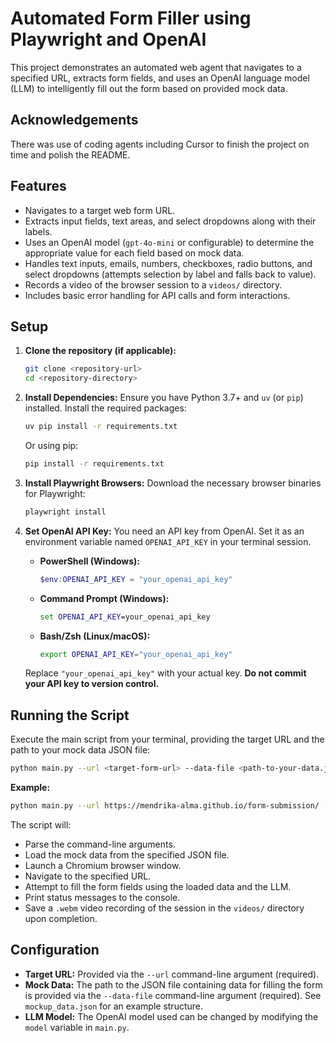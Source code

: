 # Automated Form Filler using Playwright and OpenAI

This project demonstrates an automated web agent that navigates to a specified URL, extracts form fields, and uses an OpenAI language model (LLM) to intelligently fill out the form based on provided mock data.

## Acknowledgements

There was use of coding agents including Cursor to finish the project on time and polish the README. 

## Features

*   Navigates to a target web form URL.
*   Extracts input fields, text areas, and select dropdowns along with their labels.
*   Uses an OpenAI model (`gpt-4o-mini` or configurable) to determine the appropriate value for each field based on mock data.
*   Handles text inputs, emails, numbers, checkboxes, radio buttons, and select dropdowns (attempts selection by label and falls back to value).
*   Records a video of the browser session to a `videos/` directory.
*   Includes basic error handling for API calls and form interactions.

## Setup

1.  **Clone the repository (if applicable):**
    ```bash
    git clone <repository-url>
    cd <repository-directory>
    ```

2.  **Install Dependencies:**
    Ensure you have Python 3.7+ and `uv` (or `pip`) installed. Install the required packages:
    ```bash
    uv pip install -r requirements.txt
    ```
    Or using pip:
    ```bash
    pip install -r requirements.txt
    ```

3.  **Install Playwright Browsers:**
    Download the necessary browser binaries for Playwright:
    ```bash
    playwright install
    ```

4.  **Set OpenAI API Key:**
    You need an API key from OpenAI. Set it as an environment variable named `OPENAI_API_KEY` in your terminal session.

    *   **PowerShell (Windows):**
        ```powershell
        $env:OPENAI_API_KEY = "your_openai_api_key"
        ```
    *   **Command Prompt (Windows):**
        ```cmd
        set OPENAI_API_KEY=your_openai_api_key
        ```
    *   **Bash/Zsh (Linux/macOS):**
        ```bash
        export OPENAI_API_KEY="your_openai_api_key"
        ```
    Replace `"your_openai_api_key"` with your actual key. **Do not commit your API key to version control.**

## Running the Script

Execute the main script from your terminal, providing the target URL and the path to your mock data JSON file:

```bash
python main.py --url <target-form-url> --data-file <path-to-your-data.json>
```

**Example:**
```bash
python main.py --url https://mendrika-alma.github.io/form-submission/ --data-file mockup_data.json
```

The script will:
*   Parse the command-line arguments.
*   Load the mock data from the specified JSON file.
*   Launch a Chromium browser window.
*   Navigate to the specified URL.
*   Attempt to fill the form fields using the loaded data and the LLM.
*   Print status messages to the console.
*   Save a `.webm` video recording of the session in the `videos/` directory upon completion.

## Configuration

*   **Target URL:** Provided via the `--url` command-line argument (required).
*   **Mock Data:** The path to the JSON file containing data for filling the form is provided via the `--data-file` command-line argument (required). See `mockup_data.json` for an example structure.
*   **LLM Model:** The OpenAI model used can be changed by modifying the `model` variable in `main.py`. 